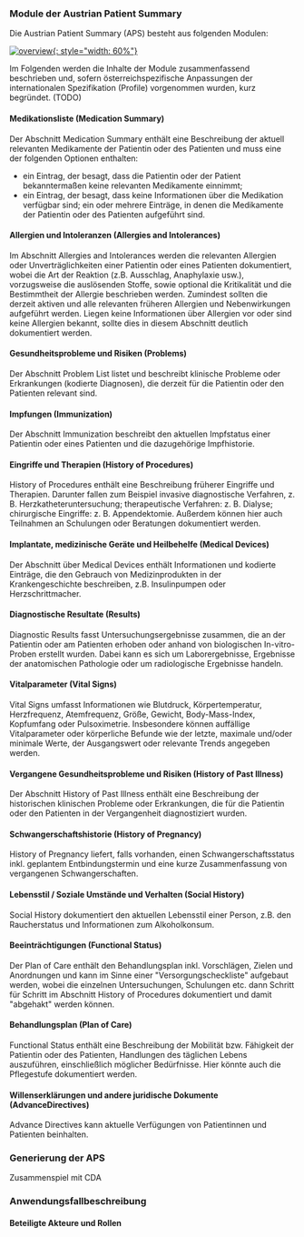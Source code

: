### Module der Austrian Patient Summary

Die Austrian Patient Summary (APS) besteht aus folgenden Modulen:


[![overview](APS_Sections.drawio.png){: style="width: 60%"}](APS_Sections.drawio.png)


Im Folgenden werden die Inhalte der Module zusammenfassend beschrieben und, sofern österreichspezifische Anpassungen der internationalen Spezifikation (Profile) vorgenommen wurden, kurz begründet. (TODO)

#### Medikationsliste (Medication Summary)
Der Abschnitt Medication Summary enthält eine Beschreibung der aktuell relevanten Medikamente der Patientin oder des Patienten und muss eine der folgenden Optionen enthalten:

- ein Eintrag, der besagt, dass die Patientin oder der Patient bekanntermaßen keine relevanten Medikamente einnimmt;
- ein Eintrag, der besagt, dass keine Informationen über die Medikation verfügbar sind;
ein oder mehrere Einträge, in denen die Medikamente der Patientin oder des Patienten aufgeführt sind.

#### Allergien und Intoleranzen (Allergies and Intolerances)
Im Abschnitt Allergies and Intolerances werden die relevanten Allergien oder Unverträglichkeiten einer Patientin oder eines Patienten dokumentiert, wobei die Art der Reaktion (z.B. Ausschlag, Anaphylaxie usw.), vorzugsweise die auslösenden Stoffe, sowie optional die Kritikalität und die Bestimmtheit der Allergie beschrieben werden. Zumindest sollten die derzeit aktiven und alle relevanten früheren Allergien und Nebenwirkungen aufgeführt werden. Liegen keine Informationen über Allergien vor oder sind keine Allergien bekannt, sollte dies in diesem Abschnitt deutlich dokumentiert werden.

#### Gesundheitsprobleme und Risiken (Problems)
Der Abschnitt Problem List listet und beschreibt klinische Probleme oder Erkrankungen (kodierte Diagnosen), die derzeit für die Patientin oder den Patienten relevant sind.

#### Impfungen (Immunization)
Der Abschnitt Immunization beschreibt den aktuellen Impfstatus einer Patientin oder eines Patienten und die dazugehörige Impfhistorie.

#### Eingriffe und Therapien (History of Procedures)
History of Procedures enthält eine Beschreibung früherer Eingriffe und Therapien. Darunter fallen zum Beispiel invasive diagnostische Verfahren, z. B. Herzkatheteruntersuchung; therapeutische Verfahren: z. B. Dialyse; chirurgische Eingriffe: z. B. Appendektomie. Außerdem können hier auch Teilnahmen an Schulungen oder Beratungen dokumentiert werden.

#### Implantate, medizinische Geräte und Heilbehelfe (Medical Devices)
Der Abschnitt über Medical Devices enthält Informationen und kodierte Einträge, die den Gebrauch von Medizinprodukten in der Krankengeschichte beschreiben, z.B. Insulinpumpen oder Herzschrittmacher.

#### Diagnostische Resultate (Results)
Diagnostic Results fasst Untersuchungsergebnisse zusammen, die an der Patientin oder am Patienten erhoben oder anhand von biologischen In-vitro-Proben erstellt wurden. Dabei kann es sich um Laborergebnisse, Ergebnisse der anatomischen Pathologie oder um radiologische Ergebnisse handeln.

#### Vitalparameter (Vital Signs)
Vital Signs umfasst Informationen wie Blutdruck, Körpertemperatur, Herzfrequenz, Atemfrequenz, Größe, Gewicht, Body-Mass-Index, Kopfumfang oder Pulsoximetrie. Insbesondere können auffällige Vitalparameter oder körperliche Befunde wie der letzte, maximale und/oder minimale Werte, der Ausgangswert oder relevante Trends angegeben werden.

#### Vergangene Gesundheitsprobleme und Risiken (History of  Past Illness)
Der Abschnitt History of  Past Illness enthält eine Beschreibung der historischen klinischen Probleme oder Erkrankungen, die für die Patientin oder den Patienten in der Vergangenheit diagnostiziert wurden.

#### Schwangerschaftshistorie (History of Pregnancy)
History of Pregnancy liefert, falls vorhanden, einen Schwangerschaftsstatus inkl. geplantem Entbindungstermin und eine kurze Zusammenfassung von vergangenen Schwangerschaften.

#### Lebensstil / Soziale Umstände und Verhalten (Social History)
Social History dokumentiert den aktuellen Lebensstil einer Person, z.B. den Raucherstatus und Informationen zum Alkoholkonsum.

#### Beeinträchtigungen (Functional Status)
Der Plan of Care enthält den Behandlungsplan inkl. Vorschlägen, Zielen und Anordnungen und kann im Sinne einer "Versorgungscheckliste" aufgebaut werden, wobei die einzelnen Untersuchungen, Schulungen etc. dann Schritt für Schritt im Abschnitt History of Procedures dokumentiert und damit "abgehakt" werden können.

#### Behandlungsplan (Plan of Care)
Functional Status enthält eine Beschreibung der Mobilität bzw. Fähigkeit der Patientin oder des Patienten, Handlungen des täglichen Lebens auszuführen, einschließlich möglicher Bedürfnisse. Hier könnte auch die Pflegestufe dokumentiert werden.

#### Willenserklärungen und andere juridische Dokumente (AdvanceDirectives)
Advance Directives kann aktuelle Verfügungen von Patientinnen und Patienten beinhalten.


### Generierung der APS
Zusammenspiel mit CDA

### Anwendungsfallbeschreibung



#### Beteiligte Akteure und Rollen